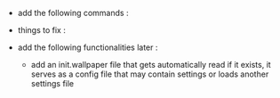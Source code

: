 

- add the following commands :
	

- things to fix :


- add the following functionalities later :	
	- add an init.wallpaper file that gets automatically read if it exists, it serves as a config file that may contain settings or loads another settings file 